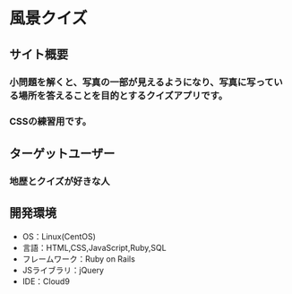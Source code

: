 # 風景クイズ

## サイト概要
### 小問題を解くと、写真の一部が見えるようになり、写真に写っている場所を答えることを目的とするクイズアプリです。
### CSSの練習用です。

## ターゲットユーザー
### 地歴とクイズが好きな人

## 開発環境
- OS：Linux(CentOS)
- 言語：HTML,CSS,JavaScript,Ruby,SQL
- フレームワーク：Ruby on Rails
- JSライブラリ：jQuery
- IDE：Cloud9